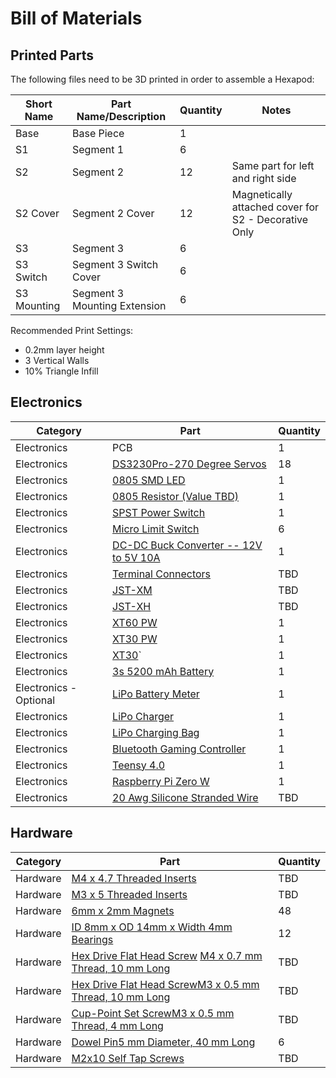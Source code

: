 # Bill of Materials

## Printed Parts

The following files need to be 3D printed in order to assemble a Hexapod:

| Short Name  | Part Name/Description        | Quantity | Notes                                                |
|-------------|------------------------------|----------|------------------------------------------------------|
| Base        | Base Piece                   | 1        |                                                      |
| S1          | Segment 1                    | 6        |                                                      |
| S2          | Segment 2                    | 12       | Same part for left and right side                    |
| S2 Cover    | Segment 2 Cover              | 12       | Magnetically attached cover for S2 - Decorative Only |
| S3          | Segment 3                    | 6        |                                                      |
| S3 Switch   | Segment 3 Switch Cover       | 6        |                                                      |
| S3 Mounting | Segment 3 Mounting Extension | 6        |                                                      |

Recommended Print Settings:

- 0.2mm layer height
- 3 Vertical Walls
- 10% Triangle Infill

## Electronics

| Category               | Part                                                                                                                                                                                                                                                                                                            | Quantity |
|------------------------|-----------------------------------------------------------------------------------------------------------------------------------------------------------------------------------------------------------------------------------------------------------------------------------------------------------------|----------|
| Electronics            | PCB                                                                                                                                                                                                                                                                                                             | 1        |
| Electronics            | [DS3230Pro-270 Degree Servos](https://www.aliexpress.us/item/2251801756814911.html?spm=a2g0o.order_list.order_list_main.5.7e431802sAQMEU&gatewayAdapt=glo2usa)                                                                                                                                                  | 18       |
| Electronics            | [0805 SMD LED](https://www.amazon.com/dp/B01CUGA8JO/?coliid=I26Z8PQ1NXIUGH&colid=2MOGJRAIUFLT0&psc=1&ref_=list_c_wl_lv_ov_lig_dp_it)                                                                                                                                                                            | 1        |
| Electronics            | [0805 Resistor (Value TBD)](https://www.amazon.com/dp/B08RYMY6XK/?coliid=I321V8LUV4EDJI&colid=2MOGJRAIUFLT0&psc=1&ref_=list_c_wl_lv_ov_lig_dp_it)                                                                                                                                                               | 1        |
| Electronics            | [SPST Power Switch](https://www.amazon.com/DaierTek-Rocker-Switch-Household-Appliances/dp/B07S1MV462/ref=sr_1_3?crid=32YVBGSL40U1Z&keywords=volt+dc+mini+circle+toggle+switch&qid=1701139469&s=industrial&sprefix=volt+dc+mini+circle+toggle+switch%2Cindustrial%2C84&sr=1-3)                                   | 1        |
| Electronics            | [Micro Limit Switch](https://www.amazon.com/dp/B073TYWX86/?coliid=IMSJ9BC51CNH8&colid=2MOGJRAIUFLT0&psc=1&ref_=list_c_wl_lv_ov_lig_dp_it)                                                                                                                                                                       | 6        |
| Electronics            | [DC-DC Buck Converter -- 12V to 5V 10A](https://www.amazon.com/dp/B0B1PG4C22/?coliid=I2IT8IGL1MJHLJ&colid=2MOGJRAIUFLT0&psc=1&ref_=list_c_wl_lv_ov_lig_dp_it)                                                                                                                                                   | 1        |
| Electronics            | [Terminal Connectors](https://www.amazon.com/dp/B07Y7YRTKT/?coliid=I32J3G1LAY2WT6&colid=2MOGJRAIUFLT0&psc=1&ref_=list_c_wl_lv_ov_lig_dp_it)                                                                                                                                                                     | TBD      |
| Electronics            | [JST-XM](https://www.amazon.com/gp/product/B071HFPXBD/ref=ppx_yo_dt_b_asin_title_o07_s00?ie=UTF8&psc=1)                                                                                                                                                                                                         | TBD      |
| Electronics            | [JST-XH](https://www.amazon.com/gp/product/B07ZK5F8HP/ref=ppx_yo_dt_b_asin_title_o07_s00?ie=UTF8&psc=1)                                                                                                                                                                                                         | TBD      |
| Electronics            | [XT60 PW](https://www.amazon.com/dp/B07VRLQ2C5?psc=1&ref=ppx_yo2ov_dt_b_product_details)                                                                                                                                                                                                                        | 1        |
| Electronics            | [XT30 PW](https://www.amazon.com/dp/B099F2PXYN?psc=1&ref=ppx_yo2ov_dt_b_product_details)                                                                                                                                                                                                                        | 1        |
| Electronics            | [XT30](https://www.amazon.com/dp/B08P5HVMYT?psc=1&ref=ppx_yo2ov_dt_b_product_details)\`                                                                                                                                                                                                                         | 1        |
| Electronics            | [3s 5200 mAh Battery](https://www.amazon.com/dp/B0972RKJDS/?coliid=I2I9AM31SW9RM3&colid=2MOGJRAIUFLT0&psc=1&ref_=list_c_wl_lv_ov_lig_dp_it)                                                                                                                                                                     | 1        |
| Electronics - Optional | [LiPo Battery Meter](https://www.amazon.com/dp/B0178P8H9U/?coliid=I17FZRWTT1J3I4&colid=2MOGJRAIUFLT0&psc=1&ref_=list_c_wl_lv_ov_lig_dp_it)                                                                                                                                                                      | 1        |
| Electronics            | [LiPo Charger](https://www.amazon.com/dp/B00466PKE0/?coliid=I1TZ5ZU1TEKATB&colid=2MOGJRAIUFLT0&psc=1&ref_=list_c_wl_lv_ov_lig_dp_it)                                                                                                                                                                            | 1        |
| Electronics            | [LiPo Charging Bag](https://www.amazon.com/dp/B07KZQZBN2/?coliid=I3FVJEMDMFFMM4&colid=2MOGJRAIUFLT0&psc=1&ref_=list_c_wl_lv_ov_lig_dp_it)                                                                                                                                                                       | 1        |
| Electronics            | [Bluetooth Gaming Controller](https://www.amazon.com/dp/B0BFQFW9RS/?coliid=IQ4GQYTMXJO04&colid=2MOGJRAIUFLT0&psc=1&ref_=list_c_wl_lv_ov_lig_dp_it)                                                                                                                                                              | 1        |
| Electronics            | [Teensy 4.0](http://d.digikey.com/dc/mn-w0iJh4uEE_bUitNCuXmOASUNxIUHHNt2ANEnMXZ9KmF9gFGcTP6LV0h4vvHht-UX6JWhwD_CEVqRHjYcqVHXxxIfGmGv3GtgizzJ-nkg94oIf-knrnSVyE2xlCqi3eC3-Q9X4k8dmwQk7tJgy7jt_5jCatZAz4dYJu4SVwzA=/MDI4LVNYSy01MDcAAAGNstlnhd16caKzpbGjNYfJNR4N05RmRzndgO0DxYRPpovQFDhpvKwKicaONq5tnjuaQvyxFHI=) | 1        |
| Electronics            | [Raspberry Pi Zero W](https://www.raspberrypi.com/products/raspberry-pi-zero-w/)                                                                                                                                                                                                                                | 1        |
| Electronics            | [20 Awg Silicone Stranded Wire](https://www.amazon.com/dp/B06Y58W228?ref_=cm_sw_r_apin_dp_QD4W8PBN2DN0YP82QZBG&language=en-US&th=1)                                                                                                                                                                             | TBD      |

## Hardware

| Category | Part                                                                                                                                                         | Quantity |
|----------|--------------------------------------------------------------------------------------------------------------------------------------------------------------|----------|
| Hardware | [M4 x 4.7 Threaded Inserts](https://www.amazon.com/dp/B08T9TXS9S/?coliid=I15R09E2GWWZH4&colid=2MOGJRAIUFLT0&psc=1&ref_=list_c_wl_lv_ov_lig_dp_it)            | TBD      |
| Hardware | [M3 x 5 Threaded Inserts](https://www.amazon.com/dp/B0CDH36ZMX/?coliid=I2IK9967X81O22&colid=2MOGJRAIUFLT0&psc=1&ref_=list_c_wl_lv_ov_lig_dp_it)              | TBD      |
| Hardware | [6mm x 2mm Magnets](https://www.amazon.com/dp/B0C3B483DV/?coliid=IWQF0J1W9Z3PR&colid=2MOGJRAIUFLT0&psc=1&ref_=list_c_wl_lv_ov_lig_dp_it)                     | 48       |
| Hardware | [ID 8mm x OD 14mm x Width 4mm Bearings](https://www.amazon.com/dp/B0C74VQDMM/?coliid=IHN4AGHE5EM6L&colid=2MOGJRAIUFLT0&psc=1&ref_=list_c_wl_lv_ov_lig_dp_it) | 12       |
| Hardware | [Hex Drive Flat Head Screw](https://www.mcmaster.com/#92125A190) [M4 x 0.7 mm Thread, 10 mm Long](https://www.mcmaster.com/#92125A190)                       | TBD      |
| Hardware | [Hex Drive Flat Head Screw](https://www.mcmaster.com/#92125A130)[M3 x 0.5 mm Thread, 10 mm Long](https://www.mcmaster.com/#92125A130)                        | TBD      |
| Hardware | [Cup-Point Set Screw](https://www.mcmaster.com/#91390A098)[M3 x 0.5 mm Thread, 4 mm Long](https://www.mcmaster.com/#91390A098)                               | TBD      |
| Hardware | [Dowel Pin](https://www.mcmaster.com/#91585A573)[5 mm Diameter, 40 mm Long](https://www.mcmaster.com/#91585A573)                                             | 6        |
| Hardware | [M2x10 Self Tap Screws](https://a.co/d/agRSm9J)                                                                                                              | TBD      |
